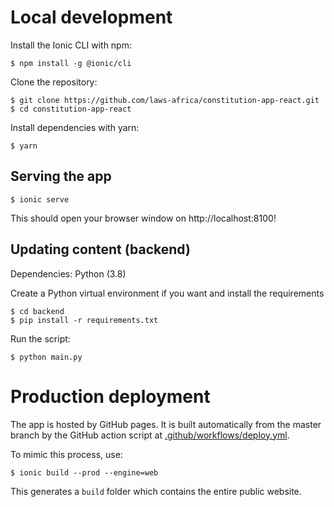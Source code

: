 # Local development

Install the Ionic CLI with npm:

```
$ npm install -g @ionic/cli
```

Clone the repository:

```
$ git clone https://github.com/laws-africa/constitution-app-react.git
$ cd constitution-app-react
```

Install dependencies with yarn:

```
$ yarn
```

## Serving the app

```
$ ionic serve
```

This should open your browser window on http://localhost:8100!

## Updating content (backend)

Dependencies: Python (3.8)

Create a Python virtual environment if you want and install the requirements

```
$ cd backend
$ pip install -r requirements.txt 
```

Run the script:

```
$ python main.py
```

# Production deployment

The app is hosted by GitHub pages. It is built automatically from the master branch by the GitHub action script at [.github/workflows/deploy.yml](.github/workflows/deploy.yml).

To mimic this process, use:

```
$ ionic build --prod --engine=web
```

This generates a `build` folder which contains the entire public website.

